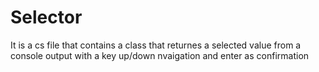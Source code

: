 # Selector
It is a cs file that contains a class that returnes
a selected value from a console output
with a key up/down nvaigation and enter as confirmation
